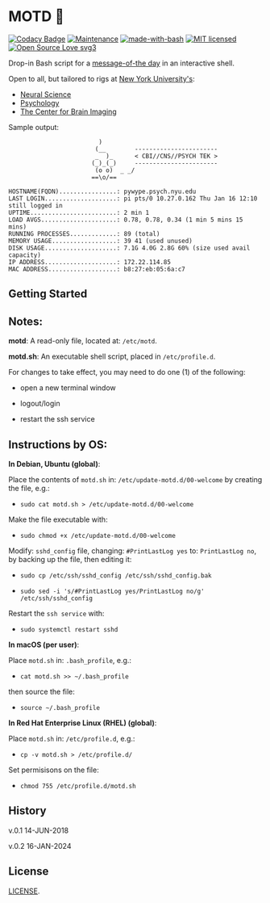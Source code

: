 # MOTD :robot:
[![Codacy Badge](https://api.codacy.com/project/badge/Grade/5bec09878ee4444fbfcd862f8a5afeb8)](https://www.codacy.com/app/marshki/MOTD?utm_source=github.com&amp;utm_medium=referral&amp;utm_content=marshki/MOTD&amp;utm_campaign=Badge_Grade)
[![Maintenance](https://img.shields.io/badge/Maintained%3F-yes-green.svg)](https://GitHub.com/Naereen/StrapDown.js/graphs/commit-activity)
[![made-with-bash](https://img.shields.io/badge/Made%20with-Bash-1f425f.svg)](https://www.gnu.org/software/bash/)
[![MIT licensed](https://img.shields.io/badge/license-MIT-blue.svg)](https://raw.githubusercontent.com/hyperium/hyper/master/LICENSE)
[![Open Source Love svg3](https://badges.frapsoft.com/os/v3/open-source.svg?v=103)](https://github.com/ellerbrock/open-source-badges/)

Drop-in Bash script for a [message-of-the day](https://en.wikipedia.org/wiki/Motd_(Unix)) in an interactive shell.

Open to all, but tailored to rigs at [New York University's](https://www.nyu.edu/):
 - [Neural Science](https://as.nyu.edu/departments/cns.html)
 - [Psychology](https://as.nyu.edu/departments/psychology.html)
 - [The Center for Brain Imaging](https://as.nyu.edu/research-centers/cbi.html)

Sample output:

                             )
                            (__        -----------------------
                            _  )_      < CBI//CNS//PSYCH TEK >
                           (_)_(_)     -----------------------
                            (o o)  _ _/
                           ==\o/==

    HOSTNAME(FQDN)................: pywype.psych.nyu.edu
    LAST LOGIN....................: pi pts/0 10.27.0.162 Thu Jan 16 12:10 still logged in
    UPTIME........................: 2 min 1
    LOAD AVGS.....................: 0.78, 0.78, 0.34 (1 min 5 mins 15 mins)
    RUNNING PROCESSES.............: 89 (total)
    MEMORY USAGE..................: 39 41 (used unused)
    DISK USAGE....................: 7.1G 4.0G 2.8G 60% (size used avail capacity)
    IP ADDRESS....................: 172.22.114.85
    MAC ADDRESS...................: b8:27:eb:05:6a:c7

## Getting Started 
Notes: 
------
**motd**: A read-only file, located at: `/etc/motd`.

**motd.sh**: An executable shell script, placed in `/etc/profile.d`.

For changes to take effect, you may need to do one (1) of the following:

- open a new terminal window

- logout/login

- restart the ssh service

Instructions by OS:
-------------------
**In Debian, Ubuntu (global)**:

Place the contents of `motd.sh` in: `/etc/update-motd.d/00-welcome` by creating the file, e.g.:

- `sudo cat motd.sh > /etc/update-motd.d/00-welcome`

Make the file executable with:

- `sudo chmod +x /etc/update-motd.d/00-welcome`

Modify: `sshd_config` file, changing: `#PrintLastLog yes` to: `PrintLastLog no`, by backing up the file, then editing it:

- `sudo cp /etc/ssh/sshd_config /etc/ssh/sshd_config.bak`

- `sudo sed -i 's/#PrintLastLog yes/PrintLastLog no/g' /etc/ssh/sshd_config`

Restart the `ssh service` with: 

- `sudo systemctl restart sshd`

**In macOS (per user)**:

Place `motd.sh` in: `.bash_profile`, e.g.:

- `cat motd.sh >> ~/.bash_profile`

then source the file:

- `source ~/.bash_profile`

**In Red Hat Enterprise Linux (RHEL) (global)**:

Place `motd.sh` in: `/etc/profile.d`, e.g.:

- `cp -v motd.sh > /etc/profile.d/`

Set permisisons on the file:

- `chmod 755 /etc/profile.d/motd.sh`

## History 
v.0.1 14-JUN-2018

v.0.2 16-JAN-2024

## License 
[LICENSE](https://github.com/marshki/MOTD/blob/master/LICENSE).
